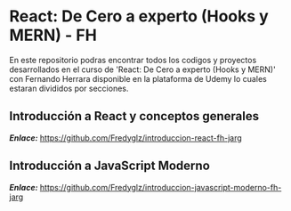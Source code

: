 # React: De Cero a experto (Hooks y MERN) - FH

En este repositorio podras encontrar todos los codigos y proyectos desarrollados en el curso de 'React: De Cero a experto (Hooks y MERN)' con Fernando Herrara 
disponible en la plataforma de Udemy lo cuales estaran divididos por secciones.

## Introducción a React y conceptos generales
**_Enlace:_** https://github.com/Fredyglz/introduccion-react-fh-jarg

## Introducción a JavaScript Moderno
**_Enlace:_** https://github.com/Fredyglz/introduccion-javascript-moderno-fh-jarg
